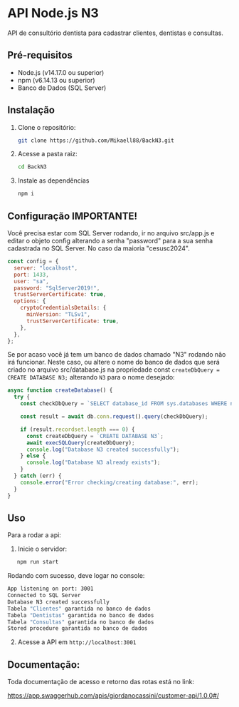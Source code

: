 # API Node.js N3

API de consultório dentista para cadastrar clientes, dentistas e consultas.

## Pré-requisitos

- Node.js (v14.17.0 ou superior)
- npm (v6.14.13 ou superior)
- Banco de Dados (SQL Server)

## Instalação

1. Clone o repositório:

   ```bash
   git clone https://github.com/Mikaell88/BackN3.git
   ```

2. Acesse a pasta raiz:

   ```bash
   cd BackN3
   ```

3. Instale as dependências

   ```bash
   npm i
   ```

## Configuração IMPORTANTE!

Você precisa estar com SQL Server rodando, ir no arquivo src/app.js e editar o objeto config alterando a senha "password" para a sua senha cadastrada no SQL Server. No caso da maioria "cesusc2024".

```javascript
const config = {
  server: "localhost",
  port: 1433,
  user: "sa",
  password: "SqlServer2019!",
  trustServerCertificate: true,
  options: {
    cryptoCredentialsDetails: {
      minVersion: "TLSv1",
      trustServerCertificate: true,
    },
  },
};
```

Se por acaso você já tem um banco de dados chamado "N3" rodando não irá funcionar. Neste caso, ou altere o nome do banco de dados que será criado no arquivo src/database.js na propriedade const `createDbQuery = CREATE DATABASE N3;` alterando `N3` para o nome desejado:

```javascript
async function createDatabase() {
  try {
    const checkDbQuery = `SELECT database_id FROM sys.databases WHERE name = 'N3'`;

    const result = await db.conn.request().query(checkDbQuery);

    if (result.recordset.length === 0) {
      const createDbQuery = `CREATE DATABASE N3`;
      await execSQLQuery(createDbQuery);
      console.log("Database N3 created successfully");
    } else {
      console.log("Database N3 already exists");
    }
  } catch (err) {
    console.error("Error checking/creating database:", err);
  }
}
```

## Uso

Para a rodar a api:

1. Inicie o servidor:

```bash
   npm run start
```

Rodando com sucesso, deve logar no console:
```bash
App listening on port: 3001
Connected to SQL Server
Database N3 created successfully
Tabela "Clientes" garantida no banco de dados
Tabela "Dentistas" garantida no banco de dados
Tabela "Consultas" garantida no banco de dados
Stored procedure garantida no banco de dados 
```
2. Acesse a API em `http://localhost:3001`

## Documentação:

Toda documentação de acesso e retorno das rotas está no link:

https://app.swaggerhub.com/apis/giordanocassini/customer-api/1.0.0#/
